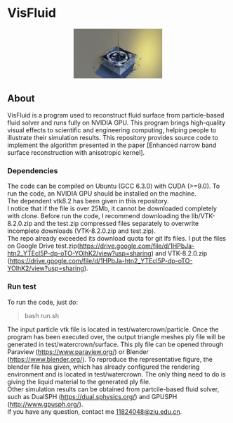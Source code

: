 # **VisFluid** 

<p align="center">
    <img src="./paper/representative.png" width="40%"><br>
</p>

## **About**
VisFluid is a program used to reconstruct fluid surface from particle-based fluid solver and runs fully on NVIDIA GPU. This program brings high-quality visual effects to scientific and engineering computing, helping people to illustrate their simulation results. This repository provides source code to implement the algorithm presented in the paper [Enhanced narrow band surface reconstruction with anisotropic kernel].  

### **Dependencies**
The code can be compiled on Ubuntu (GCC 6.3.0) with CUDA (>=9.0). To run the code, an NVIDIA GPU should be installed on the machine.  
The dependent vtk8.2 has been given in this repository.  
I notice that if the file is over 25Mb, it cannot be downloaded completely with clone. Before run the code, I recommend downloading the lib/VTK-8.2.0.zip and the test.zip compressed files separately to overwrite incomplete downloads (VTK-8.2.0.zip and test.zip).           
The repo already exceeded its download quota for git lfs files. I put the files on Google Drive test.zip(https://drive.google.com/file/d/1HPbJa-htn2_YTEcl5P-dp-oTO-YOlhK2/view?usp=sharing) and VTK-8.2.0.zip (https://drive.google.com/file/d/1HPbJa-htn2_YTEcl5P-dp-oTO-YOlhK2/view?usp=sharing).


### **Run test**
To run the code, just do:  
> bash run.sh  

The input particle vtk file is located in test/watercrown/particle. Once the program has been executed over, the output triangle meshes ply file will be generated in test/watercrown/surface. This ply file can be opened through Paraview (https://www.paraview.org/) or Blender (https://www.blender.org/). To reproduce the representative figure, the blender file has given, which has already configured the rendering environment and is located in test/watercrown. The only thing need to do is giving the liquid material to the generated ply file.  
Other simulation results can be obtained from partcile-based fluid solver, such as DualSPH (https://dual.sphysics.org/) and GPUSPH (http://www.gpusph.org/).  
If you have any question, contact me 11824048@zju.edu.cn.

